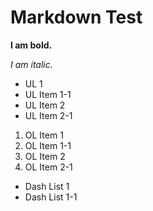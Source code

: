# Markdown Test

**I am bold.**

_I am italic._

* UL 1
 * UL Item 1-1
* UL Item 2
 * UL Item 2-1


1. OL Item 1
 1. OL Item 1-1
2. OL Item 2
 1. OL Item 2-1

- Dash List 1
 - Dash List 1-1
